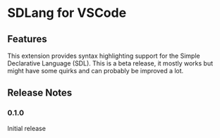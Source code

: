 # SDLang for VSCode

## Features

This extension provides syntax highlighting support for the Simple Declarative Language (SDL).
This is a beta release, it mostly works but might have some quirks and can probably be improved a lot.

## Release Notes

### 0.1.0

Initial release